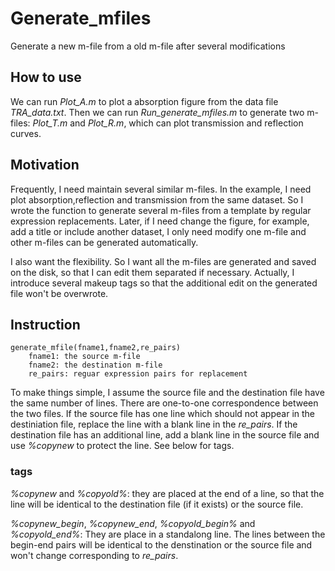 # Generate_mfiles
Generate a new m-file from a old m-file after several modifications

## How to use
We can run *Plot_A.m* to plot a absorption figure from the data file *TRA_data.txt*. Then we can run *Run_generate_mfiles.m* to generate two m-files: *Plot_T.m* and *Plot_R.m*, which can plot transmission and reflection curves.

## Motivation
Frequently, I need maintain several similar m-files. In the example, I need plot absorption,reflection and transmission from the same dataset. So I wrote the function to generate several m-files from a template by regular expression replacements. Later, if I need change the figure, for example, add a title or include another dataset, I only need modify one m-file and other m-files can be generated automatically. 

I also want the flexibility. So I want all the m-files are generated and saved on the disk, so that I can edit them separated if necessary. Actually, I introduce several makeup tags so that the additional edit on the generated file won't be overwrote. 

## Instruction

```
generate_mfile(fname1,fname2,re_pairs)
    fname1: the source m-file    
    fname2: the destination m-file
    re_pairs: reguar expression pairs for replacement
```
To make things simple, I assume the source file and the destination file have the same number of lines. There are one-to-one correspondence between the two files. If the source file has one line which should not appear in the destiniation file, replace the line with a blank line in the *re_pairs*. If the destination file has an additional line, add a blank line in the source file and use *%copynew* to protect the line. See below for tags.
### tags

*%copynew* and *%copyold%*:  they are placed at the end of a line, so that the line will be identical to the destination file (if it exists) or the source file. 

*%copynew_begin*, *%copynew_end*, *%copyold_begin%* and *%copyold_end%*: They are place in a standalong line. The lines between the begin-end pairs will be identical to the denstination or the source file and won't change corresponding to *re_pairs*. 
